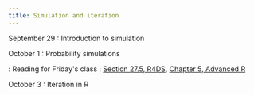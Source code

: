 ```yaml
---
title: Simulation and iteration
---
```


September 29
: Introduction to simulation

October 1
: Probability simulations

: Reading for Friday's class
  : [Section 27.5, R4DS](https://r4ds.hadley.nz/base-R.html#for-loops), [Chapter 5, Advanced R](https://adv-r.hadley.nz/control-flow.html#control-flow)

October 3
: Iteration in R